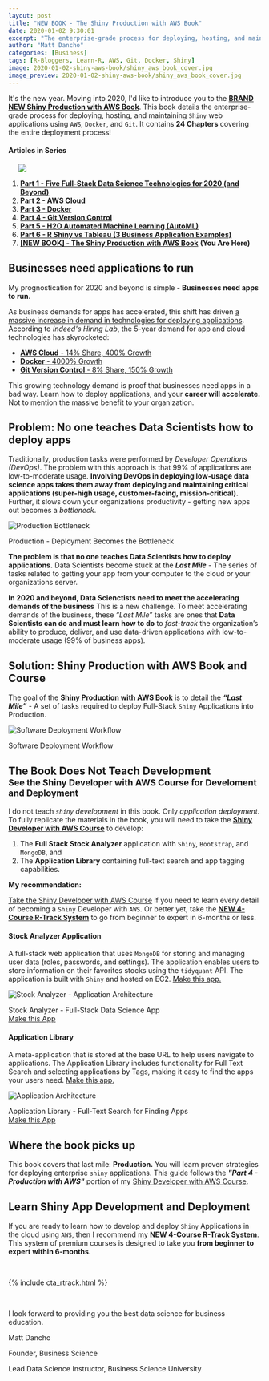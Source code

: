```yaml
---
layout: post
title: "NEW BOOK - The Shiny Production with AWS Book"
date: 2020-01-02 9:30:01
excerpt: "The enterprise-grade process for deploying, hosting, and maintaining Shiny web applications using AWS, Docker, and Git."
author: "Matt Dancho"
categories: [Business]
tags: [R-Bloggers, Learn-R, AWS, Git, Docker, Shiny]
image: 2020-01-02-shiny-aws-book/shiny_aws_book_cover.jpg
image_preview: 2020-01-02-shiny-aws-book/shiny_aws_book_cover.jpg
---
```


<p class="lead">It's the new year. Moving into 2020, I'd like to introduce you to the <a href="https://business-science.github.io/shiny-production-with-aws-book/" target="_blank"><strong>BRAND NEW Shiny Production with AWS Book</strong></a>. This book details the enterprise-grade process for deploying, hosting, and maintaining <code>Shiny</code> web applications using <code>AWS</code>, <code>Docker</code>, and <code>Git</code>. It contains <strong>24 Chapters</strong> covering the entire deployment process!</p>


#### Articles in Series

<div class="pull-right hidden-xs" style="width:50%; margin-left:20px;">
  <img class="img-responsive" src="/assets/2020-01-13-h2o/full_stack_data_science_technologies.jpg"> 
</div>

1. [__Part 1 - Five Full-Stack Data Science Technologies for 2020 (and Beyond)__](https://www.business-science.io/business/2019/12/09/data-science-technologies.html)
2. [__Part 2 - AWS Cloud__ ](https://www.business-science.io/business/2019/11/13/data-science-with-aws.html)
3. [__Part 3 - Docker__](https://www.business-science.io/business/2019/11/22/docker-for-data-science.html)
4. [__Part 4 - Git Version Control__](https://www.business-science.io/business/2019/12/09/git-for-apps.html)
5. [__Part 5 - H2O Automated Machine Learning (AutoML)__](https://www.business-science.io/business/2020/01/13/five-reasons-to-learn-h2o-machine-learning.html) 
6. [__Part 6 - R Shiny vs Tableau (3 Business Application Examples)__](https://www.business-science.io/business/2020/03/09/shiny-vs-tableau.html) 
7. [__\[NEW BOOK\] - The Shiny Production with AWS Book__](https://www.business-science.io/business/2020/01/02/shiny-production-with-aws-docker-git-book.html) __(You Are Here)__



## Businesses need applications to run

My prognostication for 2020 and beyond is simple - __Businesses need apps to run.__

As business demands for apps has accelerated, this shift has driven [a massive increase in demand in technologies for deploying applications](https://www.business-science.io/business/2019/12/09/data-science-technologies.html). According to _Indeed's Hiring Lab_, the 5-year demand for app and cloud technologies has skyrocketed:

- [__AWS Cloud__ - 14% Share, 400% Growth](https://www.business-science.io/business/2019/11/13/data-science-with-aws.html)
- [__Docker__ - 4000% Growth](https://www.business-science.io/business/2019/11/22/docker-for-data-science.html)
- [__Git Version Control__ - 8% Share, 150% Growth](https://www.business-science.io/business/2019/12/09/git-for-apps.html)

This growing technology demand is proof that businesses need apps in a bad way. Learn how to deploy applications, and your __career will accelerate.__ Not to mention the massive benefit to your organization. 

## Problem: No one teaches Data Scientists how to deploy apps

Traditionally, production tasks were performed by _Developer Operations (DevOps)_. The problem with this approach is that 99% of applications are low-to-moderate usage. __Involving DevOps in deploying low-usage data science apps takes them away from deploying and maintaining critical applications (super-high usage, customer-facing, mission-critical).__ Further, it slows down your organizations productivity - getting new apps out becomes a _bottleneck_. 

![Production Bottleneck](/assets/2020-01-02-shiny-aws-book/production_bottleneck.jpg)

<p class="date text-center">
Production - Deployment Becomes the Bottleneck
</p>

__The problem is that no one teaches Data Scientists how to deploy applications.__ Data Scientists become stuck at the ___Last Mile___ - The series of tasks related to getting your app from your computer to the cloud or your organizations server. 

__In 2020 and beyond, Data Scienctists need to meet the accelerating demands of the business__ This is a new challenge. To meet accelerating demands of the business, these _“Last Mile”_ tasks are ones that __Data Scientists can do and must learn how to do__ to _fast-track_ the organization’s ability to produce, deliver, and use data-driven applications with low-to-moderate usage (99% of business apps).


## Solution: Shiny Production with AWS Book and Course

The goal of the [__Shiny Production with AWS Book__](https://business-science.github.io/shiny-production-with-aws-book/) is to detail the ___“Last Mile”___ - A set of tasks required to deploy Full-Stack `Shiny` Applications into Production.

![Software Deployment Workflow](/assets/2020-01-02-shiny-aws-book/software_deployment_workflow.jpg)

<p class="date text-center">
Software Deployment Workflow
</p>



<h2>The Book Does Not Teach Development<br><small>See the Shiny Developer with AWS Course for Develoment and Deployment</small></h2>

I do not teach _`shiny` development_ in this book. Only _application deployment_. To fully replicate the materials in the book, you will need to take the [__Shiny Developer with AWS Course__](https://university.business-science.io/p/expert-shiny-developer-with-aws-course-ds4b-202a-r/) to develop:

1. The __Full Stack Stock Analyzer__ application with `Shiny`, `Bootstrap`, and `MongoDB`, and
2. The __Application Library__ containing full-text search and app tagging capabilities.

__My recommendation:__ 

[Take the Shiny Developer with AWS Course](https://university.business-science.io/p/expert-shiny-developer-with-aws-course-ds4b-202a-r/) if you need to learn every detail of becoming a `Shiny` Developer with `AWS`. Or better yet, take the [__NEW 4-Course R-Track System__](https://university.business-science.io/p/4-course-bundle-machine-learning-and-web-applications-r-track-101-102-201-202a/?coupon_code=DS4B15) to go from beginner to expert in 6-months or less. 

#### Stock Analyzer Application

A full-stack web application that uses `MongoDB` for storing and managing user data (roles, passwords, and settings). The application enables users to store information on their favorites stocks using the `tidyquant` API. The application is built with `Shiny` and hosted on EC2. [Make this app.](https://university.business-science.io/p/expert-shiny-developer-with-aws-course-ds4b-202a-r/)

![Stock Analyzer - Application Architecture](/assets/2020-01-02-shiny-aws-book/application_architecture.jpg)

<p class="date text-center">
Stock Analyzer - Full-Stack Data Science App<br>
<a href="https://university.business-science.io/p/expert-shiny-developer-with-aws-course-ds4b-202a-r/" target="_blank">Make this App</a>
</p>

#### Application Library

A meta-application that is stored at the base URL to help users navigate to applications. The Application Library includes functionality for Full Text Search and selecting applications by Tags, making it easy to find the apps your users need. [Make this app.](https://university.business-science.io/p/expert-shiny-developer-with-aws-course-ds4b-202a-r/) 

![Application Architecture](/assets/2020-01-02-shiny-aws-book/app_library_full_text_search.jpg)

<p class="date text-center">
Application Library - Full-Text Search for Finding Apps<br>
<a href="https://university.business-science.io/p/expert-shiny-developer-with-aws-course-ds4b-202a-r/" target="_blank">Make this App</a>
</p>

## Where the book picks up

This book covers that last mile: __Production.__ You will learn proven strategies for deploying enterprise `shiny` applications. This guide follows the ___"Part 4 - Production with AWS"___ portion of my [Shiny Developer with AWS Course](https://university.business-science.io/p/expert-shiny-developer-with-aws-course-ds4b-202a-r/).

## Learn Shiny App Development and Deployment

If you are ready to learn how to develop and deploy `Shiny` Applications in the cloud using `AWS`, then I recommend my [__NEW 4-Course R-Track System__](https://university.business-science.io/p/4-course-bundle-machine-learning-and-web-applications-r-track-101-102-201-202a/?coupon_code=DS4B15). This system of premium courses is designed to take you __from beginner to expert within 6-months.__ 

<br>

{% include cta_rtrack.html %}

<br>

I look forward to providing you the best data science for business education. 

Matt Dancho

Founder, Business Science

Lead Data Science Instructor, Business Science University